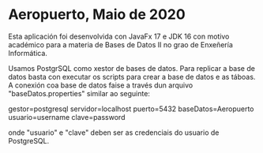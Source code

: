 # Aeropuerto, Maio de 2020

Esta aplicación foi desenvolvida con JavaFx 17 e JDK 16 con motivo académico para a materia de Bases de Datos II no grao de Enxeñería Informática.

Usamos PostgrSQL como xestor de bases de datos. Para replicar a base de datos basta con executar os scripts para crear a base de datos e as táboas.
A conexión coa base de datos faise a través dun arquivo "baseDatos.properties" similar ao seguinte:

gestor=postgresql
servidor=localhost
puerto=5432
baseDatos=Aeropuerto
usuario=username
clave=password

onde "usuario" e "clave" deben ser as credenciais do usuario de PostgreSQL.
